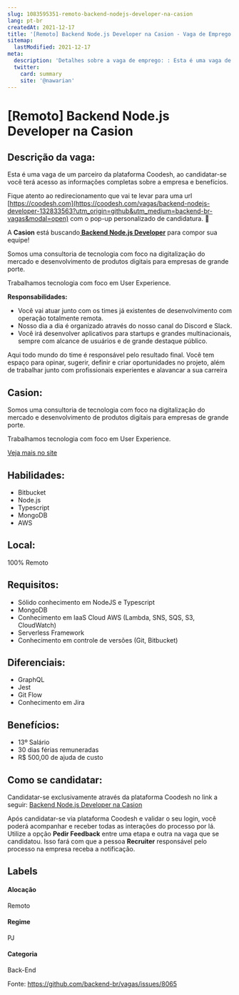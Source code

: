 ```yaml
---
slug: 1083595351-remoto-backend-nodejs-developer-na-casion
lang: pt-br
createdAt: 2021-12-17
title: '[Remoto] Backend Node.js Developer na Casion - Vaga de Emprego'
sitemap:
  lastModified: 2021-12-17
meta:
  description: 'Detalhes sobre a vaga de emprego: : Esta é uma vaga de um parceiro da plataforma Coodesh, ao candidatar-se você terá acesso as informações completas sobre a empresa e benefícios.  Fique atento ao redirecionamento que vai te levar para uma url [https://coodesh.com](https://coodesh.com/vagas/backend-nodejs-developer-132833563?utm_origin=github&utm_medium=backend-br-vagas&modal=open) com o pop-up personalizado de candidatura. 👋 <p>A <strong>Casion</strong> está buscando<strong><ins> Backend Node.js Developer</ins></strong> para compor sua equipe!</p> <p>Somos uma consultoria de tecnologia com foco na digitalização do mercado e desenvolvimento de produtos digitais para empresas de grande porte.</p> <p>Trabalhamos tecnologia com foco em User Experience.</p> <p><strong>Responsabilidades:</strong></p> <ul> <li>Você vai atuar junto com os times já existentes de desenvolvimento com operação totalmente remota.</li> <li>Nosso dia a dia é organizado através do nosso canal do Discord e Slack.</li> <li>Você irá desenvolver aplicativos para startups e grandes multinacionais, sempre com alcance de usuários e de grande destaque público.&nbsp;</li> </ul> <p>Aqui todo mundo do time é responsável pelo resultado final. Você tem espaço para opinar, sugerir, definir e criar oportunidades no projeto, além de trabalhar junto com profissionais experientes e alavancar a sua carreira</p>'
  twitter:
    card: summary
    site: '@nawarian'
---
```


# [Remoto] Backend Node.js Developer na Casion

## Descrição da vaga: 
Esta é uma vaga de um parceiro da plataforma Coodesh, ao candidatar-se você terá acesso as informações completas sobre a empresa e benefícios.


Fique atento ao redirecionamento que vai te levar para uma url [https://coodesh.com](https://coodesh.com/vagas/backend-nodejs-developer-132833563?utm_origin=github&utm_medium=backend-br-vagas&modal=open) com o pop-up personalizado de candidatura. 👋
<p>A <strong>Casion</strong> está buscando<strong><ins> Backend Node.js Developer</ins></strong> para compor sua equipe!</p>
<p>Somos uma consultoria de tecnologia com foco na digitalização do mercado e desenvolvimento de produtos digitais para empresas de grande porte.</p>
<p>Trabalhamos tecnologia com foco em User Experience.</p>
<p><strong>Responsabilidades:</strong></p>
<ul>
<li>Você vai atuar junto com os times já existentes de desenvolvimento com operação totalmente remota.</li>
<li>Nosso dia a dia é organizado através do nosso canal do Discord e Slack.</li>
<li>Você irá desenvolver aplicativos para startups e grandes multinacionais, sempre com alcance de usuários e de grande destaque público.&nbsp;</li>
</ul>
<p>Aqui todo mundo do time é responsável pelo resultado final. Você tem espaço para opinar, sugerir, definir e criar oportunidades no projeto, além de trabalhar junto com profissionais experientes e alavancar a sua carreira</p>

## Casion: 
 <p>Somos uma consultoria de tecnologia com foco na digitalização do mercado e desenvolvimento de produtos digitais para empresas de grande porte.</p>
<p>Trabalhamos tecnologia com foco em User Experience.</p><a href='https://coodesh.com/empresas/casion'>Veja mais no site</a>

 ## Habilidades: 
 - Bitbucket 
- Node.js 
- Typescript 
- MongoDB 
- AWS
## Local: 
 100% Remoto
## Requisitos: 
 - Sólido conhecimento em NodeJS e Typescript 
- MongoDB 
- Conhecimento em IaaS Cloud AWS (Lambda, SNS, SQS, S3, CloudWatch) 
- Serverless Framework 
- Conhecimento em controle de versões (Git, Bitbucket)
## Diferenciais: 
 - GraphQL 
- Jest 
- Git Flow 
- Conhecimento em Jira
## Benefícios: 
 - 13º Salário 
- 30 dias férias remuneradas 
- R$ 500,00 de ajuda de custo
## Como se candidatar:
Candidatar-se exclusivamente através da plataforma Coodesh no link a seguir: [Backend Node.js Developer na Casion](https://coodesh.com/vagas/backend-nodejs-developer-132833563?utm_origin=github&utm_medium=backend-br-vagas&modal=open)


Após candidatar-se via plataforma Coodesh e validar o seu login, você poderá acompanhar e receber todas as interações do processo por lá. Utilize a opção **Pedir Feedback** entre uma etapa e outra na vaga que se candidatou. Isso fará com que a pessoa **Recruiter** responsável pelo processo na empresa receba a notificação.
## Labels
#### Alocação
Remoto
#### Regime
PJ
#### Categoria
Back-End

Fonte: https://github.com/backend-br/vagas/issues/8065